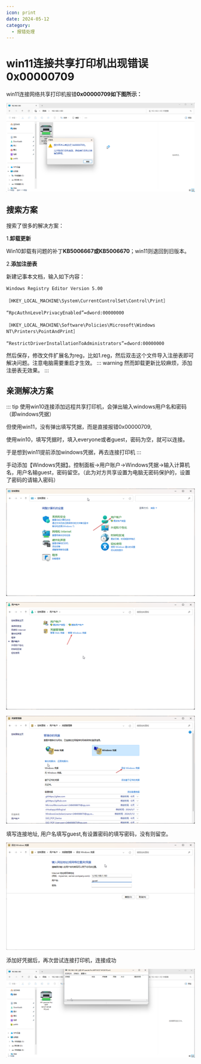 ```yaml
---
icon: print
date: 2024-05-12
category:
  - 报错处理
---
```

# win11连接共享打印机出现错误0x00000709

win11连接网络共享打印机报错**0x00000709如下图所示：**

![explorer_plwWcDrv5k.png](/assets/images/other/error/explorer_plwWcDrv5k.png)

## 搜索方案

搜索了很多的解决方案：

1.**卸载更新**

Win10卸载有问题的补丁**KB5006667或KB5006670**；win11则退回到旧版本。

2.**添加注册表**

新建记事本文档，输入如下内容：
```
Windows Registry Editor Version 5.00

［HKEY_LOCAL_MACHINE\System\CurrentControlSet\Control\Print］

“RpcAuthnLevelPrivacyEnabled”=dword:00000000

［HKEY_LOCAL_MACHINE\Software\Policies\Microsoft\Windows NT\Printers\PointAndPrint］

“RestrictDriverInstallationToAdministrators”=dword:00000000
```
然后保存，修改文件扩展名为reg，比如1.reg，然后双击这个文件导入注册表即可解决问题。注意电脑需要重启才生效。
::: warning
然而卸载更新比较麻烦，添加注册表无效果。
:::


## 亲测解决方案

::: tip
使用win10连接添加远程共享打印机，会弹出输入windows用户名和密码（即windows凭据）

但使用win11，没有弹出填写凭据，而是直接报错0x00000709,

使用win10，填写凭据时，填入everyone或者guest，密码为空，就可以连接。

于是想到win11提前添加windows凭据，再去连接打印机
:::

手动添加【Windows凭据】。控制面板→用户账户→Windows凭据→输入计算机名，用户名输guest，密码留空。（此为对方共享设置为电脑无密码保护的，设置了密码的请输入密码）

![explorer_JPzmm3XI8u.png](/assets/images/other/error/explorer_JPzmm3XI8u.png)

![explorer_Mem5opVECo.png](/assets/images/other/error/explorer_Mem5opVECo.png)

![explorer_fcWY3ZpNlo.png](/assets/images/other/error/explorer_fcWY3ZpNlo.png)

填写连接地址, 用户名填写guest,有设置密码的填写密码，没有则留空。

![explorer_cUKWRvUoW2.png](/assets/images/other/error/explorer_cUKWRvUoW2.png)

添加好凭据后，再次尝试连接打印机，连接成功

![explorer_Ryk8d2WRKk.png](/assets/images/other/error/explorer_Ryk8d2WRKk.png)